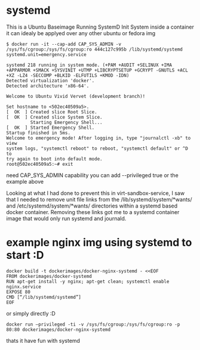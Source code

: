 systemd
=======

This is a Ubuntu Baseimage Running SystemD Init System inside a container it can idealy be applyed over any other ubuntu or fedora img
````
$ docker run -it --cap-add CAP_SYS_ADMIN -v /sys/fs/cgroup:/sys/fs/cgroup:ro 444c127c995b /lib/systemd/systemd   systemd.unit=emergency.service

systemd 218 running in system mode. (+PAM +AUDIT +SELINUX +IMA +APPARMOR +SMACK +SYSVINIT +UTMP +LIBCRYPTSETUP +GCRYPT -GNUTLS +ACL +XZ -LZ4 -SECCOMP +BLKID -ELFUTILS +KMOD -IDN)
Detected virtualization 'docker'.
Detected architecture 'x86-64'.

Welcome to Ubuntu Vivid Vervet (development branch)!

Set hostname to <502ec40509a5>.
[  OK  ] Created slice Root Slice.
[  OK  ] Created slice System Slice.
         Starting Emergency Shell...
[  OK  ] Started Emergency Shell.
Startup finished in 5ms.
Welcome to emergency mode! After logging in, type "journalctl -xb" to view
system logs, "systemctl reboot" to reboot, "systemctl default" or ^D to
try again to boot into default mode.
root@502ec40509a5:~# exit
`````

need CAP_SYS_ADMIN capability you can add --privileged true or the example above

Looking at what I had done to prevent this in virt-sandbox-service, I saw that I needed to remove unit file links from the /lib/systemd/system/*wants/ and  /etc/systemd/system/*wants/ directories within a systemd based docker container.  Removing these links got me to a systemd container image that would only run systemd and journald.

# example nginx img using systemd to start :D
`````
docker build -t dockerimages/docker-nginx-systemd - <<EOF
FROM dockerimages/docker-systemd
RUN apt-get install -y nginx; apt-get clean; systemctl enable nginx.service
EXPOSE 80
CMD [“/lib/systemd/systemd”]
EOF
`````

or simply directly :D
`````
docker run –privileged -ti -v /sys/fs/cgroup:/sys/fs/cgroup:ro -p 80:80 dockerimages/docker-nginx-systemd
`````

thats it have fun with systemd
